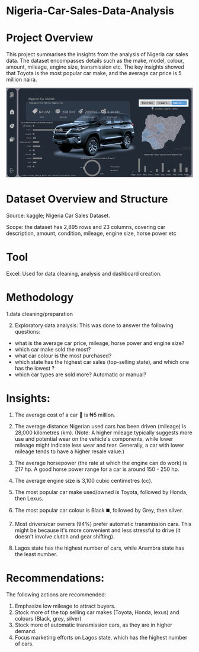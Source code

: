 # Nigeria-Car-Sales-Data-Analysis

# Project Overview
This project summarises the insights from the analysis of Nigeria car sales data. The dataset encompasses details such as the make, model, colour, amount, mileage, engine size, transmission etc. The key insights showed that Toyota is the most popular car make, and the average car price is 5 million naira.

![image alt](https://github.com/Madonna-22/Car-Sales-Data-Analysis/blob/4f09f6aa3a31886510737d1a9d03b5e57f3dcc2f/IMG_Dashboard.png)

# Dataset Overview and Structure 
Source: kaggle;  Nigeria Car Sales Dataset.

Scope: the dataset has 2,895 rows and 23 columns, covering car description, amount, condition, mileage, engine size, horse power etc

# Tool
Excel: Used for data cleaning, analysis and dashboard creation.

# Methodology 
1.data cleaning/preparation 

2. Exploratory data analysis: This was done to answer the following questions:
- what is the average car price, mileage, horse power and engine size?
- which car make sold the most?
- what car colour is the most purchased?
- which state has the highest car sales (top-selling state), and which one has the lowest ?
- which car types are sold more?  Automatic or manual?
  
# Insights:
1. The average cost of a car 🚗  is ₦5 million.
2. The average distance Nigerian used cars has been driven (mileage) is 28,000 kilometres (km).
(Note: A higher mileage typically suggests more use and potential wear on the vehicle's components, while lower mileage might indicate less wear and tear. Generally, a car with lower mileage tends to have a higher resale value.)
3. The average horsepower (the rate at which the engine can do work) is 217 hp.
A good horse power range for a car is around 150 - 250 hp.

4. The average engine size is 3,100 cubic centimetres (cc).
5. The most popular car make used/owned is Toyota, followed by Honda, then Lexus. 
6. The most popular car colour is Black ◼️, followed by Grey, then silver.
7. Most drivers/car owners (94%) prefer automatic transmission cars. 
This might be because it's more convenient and less stressful to drive (it doesn't involve clutch and gear shifting).
8. Lagos state has the highest number of cars, while Anambra state has the least number.

# Recommendations:
The following actions are recommended:

1. Emphasize low mileage to attract buyers.
2. Stock more of the top selling car makes (Toyota, Honda, lexus) and colours (Black, grey, silver)
3. Stock more of automatic transmission cars, as they are in higher demand.
4. Focus marketing efforts on Lagos state, which has the highest number of cars.
